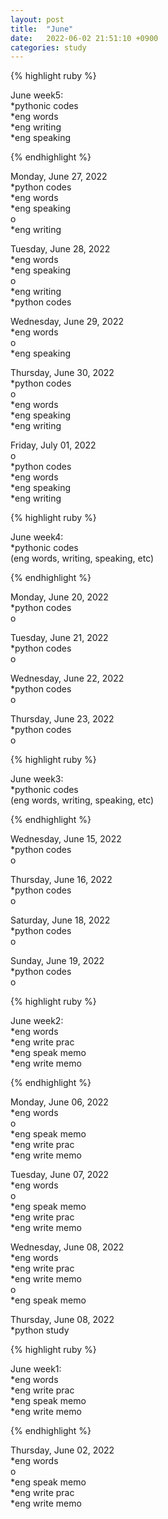 ```yaml
---
layout: post
title:  "June"
date:   2022-06-02 21:51:10 +0900
categories: study
---
```





{% highlight ruby %}


June week5:  
*pythonic codes  
*eng words  
*eng writing  
*eng speaking    

{% endhighlight %}


Monday, June 27, 2022     
*python codes  
*eng words  
*eng speaking    
o  
*eng writing  


Tuesday, June 28, 2022     
*eng words  
*eng speaking    
o  
*eng writing  
*python codes  


Wednesday, June 29, 2022  
*eng words  
o  
*eng speaking  


Thursday, June 30, 2022  
*python codes  
o  
*eng words  
*eng speaking  
*eng writing  


Friday, July 01, 2022  
o  
*python codes  
*eng words  
*eng speaking  
*eng writing  



{% highlight ruby %}


June week4:  
*pythonic codes  
(eng words, writing, speaking, etc)  

{% endhighlight %}



Monday, June 20, 2022     
*python codes  
o  


Tuesday, June 21, 2022     
*python codes  
o  


Wednesday, June 22, 2022     
*python codes  
o  


Thursday, June 23, 2022     
*python codes  
o  



{% highlight ruby %}


June week3:  
*pythonic codes  
(eng words, writing, speaking, etc)  

{% endhighlight %}



Wednesday, June 15, 2022     
*python codes  
o  


Thursday, June 16, 2022     
*python codes  
o  


Saturday, June 18, 2022     
*python codes  
o  


Sunday, June 19, 2022     
*python codes  
o  



{% highlight ruby %}


June week2:  
*eng words  
*eng write prac  
*eng speak memo   
*eng write memo  


{% endhighlight %}



Monday, June 06, 2022     
*eng words  
o  
*eng speak memo      
*eng write prac  
*eng write memo   


Tuesday, June 07, 2022     
*eng words  
o  
*eng speak memo      
*eng write prac  
*eng write memo   


Wednesday, June 08, 2022     
*eng words  
*eng write prac  
*eng write memo   
o  
*eng speak memo      


Thursday, June 08, 2022     
*python study  




{% highlight ruby %}


June week1:  
*eng words  
*eng write prac  
*eng speak memo   
*eng write memo  


{% endhighlight %}



Thursday, June 02, 2022     
*eng words  
o  
*eng speak memo      
*eng write prac  
*eng write memo   




